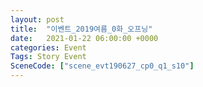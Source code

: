 ```yaml
---
layout: post
title:  "이벤트_2019여름_0화_오프닝"
date:   2021-01-22 06:00:00 +0000
categories: Event
Tags: Story Event
SceneCode: ["scene_evt190627_cp0_q1_s10"]
---
```

